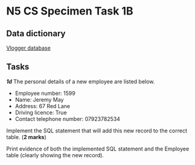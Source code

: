 # N5 CS Specimen Task 1B

## Data dictionary

[Vlogger database](assets/dd.png)

## Tasks

___1d___ The personal details of a new employee are listed below.

* Employee number: 1599
* Name: Jeremy May
* Address: 67 Red Lane
* Driving licence: True
* Contact telephone number: 07923782534

Implement the SQL statement that will add this new record to the correct table. (__2 marks__)

Print evidence of both the implemented SQL statement and the Employee table (clearly showing the new record).